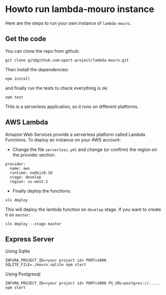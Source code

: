 # Howto run lambda-mouro instance

Here are the steps to run your own instance of `lambda-mouro`.

## Get the code

You can clone the repo from github:

```
git clone git@github.com:uport-project/lambda-mouro.git
```

Then install the dependencies:

```
npm install
```

and finally run the tests to check everything is ok:
```
npm test
```

THis is a serverless application, so it runs on different platforms. 

## AWS Lambda 

Amazon Web Services provide a serverless platform called Lambda Functions. To deploy an instance on your AWS account:

* Change the file `serverless.yml` and change (or confirm) the region on the provider section:
```
provider:
  name: aws
  runtime: nodejs8.10
  stage: develop
  region: us-west-2
```

* Finally deploy the functions:
```
sls deploy
```
This will deploy the lambda function on `develop` stage. 
If you want to create it on `master`:
```
sls deploy --stage master
```

## Express Server
Using Sqlite

```
INFURA_PROJECT_ID=<your project id> PORT=3000 SQLITE_FILE=./mouro.sqlite npm start 
```

Using Postgresql
```
INFURA_PROJECT_ID=<your project id> PORT=3000 PG_URL=postgres://..... npm start 
```


